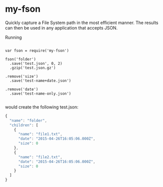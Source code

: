 # my-fson

Quickly capture a File System path in the most efficient manner.
The results can then be used in any application that accepts JSON.

Running
```

var fson = require('my-fson')

fson('folder')
  .save('test.json', 0, 2)
  .gzip('test.json.gz')

.remove('size')
  .save('test-name+date.json')

.remove('date')
  .save('test-name-only.json')


```
would create the following test.json:
```js
{
  "name": "folder",
  "children": [
    {
      "name": "file1.txt",
      "date": "2015-04-26T16:05:06.000Z",
      "size": 0
    },
    {
      "name": "file2.txt",
      "date": "2015-04-26T16:05:06.000Z",
      "size": 0
    }
  ]
}
```

